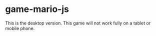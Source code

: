 # game-mario-js

This is the desktop version. This game will not work fully on a tablet or mobile phone.
